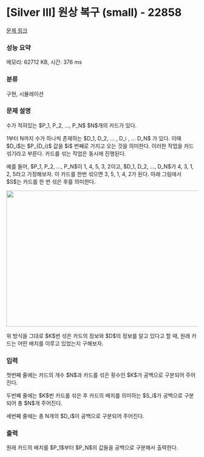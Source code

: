 # [Silver III] 원상 복구 (small) - 22858 

[문제 링크](https://www.acmicpc.net/problem/22858) 

### 성능 요약

메모리: 62712 KB, 시간: 376 ms

### 분류

구현, 시뮬레이션

### 문제 설명

<p>수가 적혀있는 $P_1, P_2, ..., P_N$ $N$개의 카드가 있다.</p>

<p>1부터 N까지 수가 하나씩 존재하는 $D_1, D_2, ... , D_i , ... D_N$ 가 있다. 이때 $D_i$는 $P_{D_i}$ 값을 $i$ 번째로 가지고 오는 것을 의미한다. 이러한 작업을 카드 섞기라고 부른다. 카드를 섞는 작업은 동시에 진행된다.</p>

<p>예를 들어, $P_1, P_2, ..., P_N$이 1, 4, 5, 3, 2이고, $D_1, D_2, ..., D_N$가 4, 3, 1, 2, 5라고 가정해보자. 이 카드를 한번 섞으면 3, 5, 1, 4, 2가 된다. 아래 그림에서 $S$는 카드를 한 번 섞은 후를 의미한다.</p>

<p style="text-align: center;"><img alt="" src="" style="height: 358px; width: 600px;"></p>

<p>위 방식을 그대로 $K$번 섞은 카드의 정보와 $D$의 정보를 알고 있다고 할 때, 원래 카드는 어떤 배치를 이루고 있었는지 구해보자.</p>

### 입력 

 <p>첫번째 줄에는 카드의 개수 $N$과 카드를 섞은 횟수인 $K$가 공백으로 구분되어 주어진다.</p>

<p>두번째 줄에는 $K$번 카드를 섞은 후 카드의 배치를 의미하는 $S_i$가 공백으로 구분되어 총 $N$개 주어진다.</p>

<p>세번째 줄에는 총 N개의 $D_i$이 공백으로 구분되어 주어진다.</p>

### 출력 

 <p>원래 카드의 배치를 $P_1$부터 $P_N$의 값들을 공백으로 구분해서 출력한다.</p>

